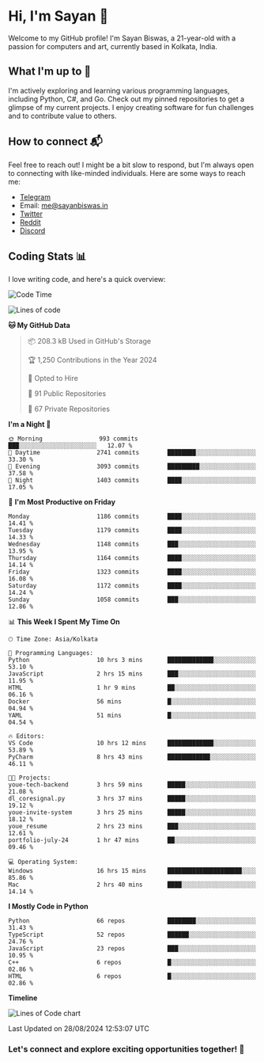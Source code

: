 # Hi, I'm Sayan 👋

Welcome to my GitHub profile! I'm Sayan Biswas, a 21-year-old with a passion for computers and art, currently based in Kolkata, India.

## What I'm up to 🚀

I'm actively exploring and learning various programming languages, including Python, C#, and Go. Check out my pinned repositories to get a glimpse of my current projects. I enjoy creating software for fun challenges and to contribute value to others.

## How to connect 📬

Feel free to reach out! I might be a bit slow to respond, but I'm always open to connecting with like-minded individuals. Here are some ways to reach me:

- [Telegram](https://t.me/dank_as_fuck)
- Email: [me@sayanbiswas.in](mailto:me@sayanbiswas.in)
- [Twitter](https://twitter.com/TheDankDel)
- [Reddit](https://www.reddit.com/user/dank_as_fuck_/)
- [Discord](https://discordapp.com/users/506536929152466945)

## Coding Stats 📊

I love writing code, and here's a quick overview:

<!--START_SECTION:waka-->
![Code Time](http://img.shields.io/badge/Code%20Time-1%2C696%20hrs%2019%20mins-blue)

![Lines of code](https://img.shields.io/badge/From%20Hello%20World%20I%27ve%20Written-5.9%20million%20lines%20of%20code-blue)

**🐱 My GitHub Data** 

> 📦 208.3 kB Used in GitHub's Storage 
 > 
> 🏆 1,250 Contributions in the Year 2024
 > 
> 💼 Opted to Hire
 > 
> 📜 91 Public Repositories 
 > 
> 🔑 67 Private Repositories 
 > 
**I'm a Night 🦉** 

```text
🌞 Morning                993 commits         ███░░░░░░░░░░░░░░░░░░░░░░   12.07 % 
🌆 Daytime                2741 commits        ████████░░░░░░░░░░░░░░░░░   33.30 % 
🌃 Evening                3093 commits        █████████░░░░░░░░░░░░░░░░   37.58 % 
🌙 Night                  1403 commits        ████░░░░░░░░░░░░░░░░░░░░░   17.05 % 
```
📅 **I'm Most Productive on Friday** 

```text
Monday                   1186 commits        ████░░░░░░░░░░░░░░░░░░░░░   14.41 % 
Tuesday                  1179 commits        ████░░░░░░░░░░░░░░░░░░░░░   14.33 % 
Wednesday                1148 commits        ███░░░░░░░░░░░░░░░░░░░░░░   13.95 % 
Thursday                 1164 commits        ████░░░░░░░░░░░░░░░░░░░░░   14.14 % 
Friday                   1323 commits        ████░░░░░░░░░░░░░░░░░░░░░   16.08 % 
Saturday                 1172 commits        ████░░░░░░░░░░░░░░░░░░░░░   14.24 % 
Sunday                   1058 commits        ███░░░░░░░░░░░░░░░░░░░░░░   12.86 % 
```


📊 **This Week I Spent My Time On** 

```text
🕑︎ Time Zone: Asia/Kolkata

💬 Programming Languages: 
Python                   10 hrs 3 mins       █████████████░░░░░░░░░░░░   53.10 % 
JavaScript               2 hrs 15 mins       ███░░░░░░░░░░░░░░░░░░░░░░   11.95 % 
HTML                     1 hr 9 mins         ██░░░░░░░░░░░░░░░░░░░░░░░   06.16 % 
Docker                   56 mins             █░░░░░░░░░░░░░░░░░░░░░░░░   04.94 % 
YAML                     51 mins             █░░░░░░░░░░░░░░░░░░░░░░░░   04.54 % 

🔥 Editors: 
VS Code                  10 hrs 12 mins      █████████████░░░░░░░░░░░░   53.89 % 
PyCharm                  8 hrs 43 mins       ████████████░░░░░░░░░░░░░   46.11 % 

🐱‍💻 Projects: 
youe-tech-backend        3 hrs 59 mins       █████░░░░░░░░░░░░░░░░░░░░   21.08 % 
dl_coresignal.py         3 hrs 37 mins       █████░░░░░░░░░░░░░░░░░░░░   19.12 % 
youe-invite-system       3 hrs 25 mins       █████░░░░░░░░░░░░░░░░░░░░   18.12 % 
youe_resume              2 hrs 23 mins       ███░░░░░░░░░░░░░░░░░░░░░░   12.61 % 
portfolio-july-24        1 hr 47 mins        ██░░░░░░░░░░░░░░░░░░░░░░░   09.46 % 

💻 Operating System: 
Windows                  16 hrs 15 mins      █████████████████████░░░░   85.86 % 
Mac                      2 hrs 40 mins       ████░░░░░░░░░░░░░░░░░░░░░   14.14 % 
```

**I Mostly Code in Python** 

```text
Python                   66 repos            ████████░░░░░░░░░░░░░░░░░   31.43 % 
TypeScript               52 repos            ██████░░░░░░░░░░░░░░░░░░░   24.76 % 
JavaScript               23 repos            ███░░░░░░░░░░░░░░░░░░░░░░   10.95 % 
C++                      6 repos             █░░░░░░░░░░░░░░░░░░░░░░░░   02.86 % 
HTML                     6 repos             █░░░░░░░░░░░░░░░░░░░░░░░░   02.86 % 
```



**Timeline**

![Lines of Code chart](https://raw.githubusercontent.com/Dank-del/Dank-del/main/assets/bar_graph.png)


 Last Updated on 28/08/2024 12:53:07 UTC
<!--END_SECTION:waka-->

### Let's connect and explore exciting opportunities together! 🚀
